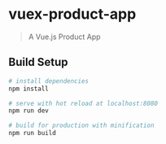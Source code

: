 # vuex-product-app

> A Vue.js Product App

## Build Setup

```bash
# install dependencies
npm install

# serve with hot reload at localhost:8080
npm run dev

# build for production with minification
npm run build
```
